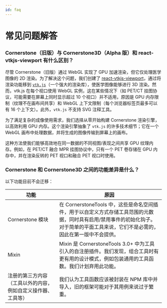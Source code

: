 ```yaml
---
id: faq
---
```


# 常见问题解答

### Cornerstone（旧版）与 Cornerstone3D（Alpha 版）和 react-vtkjs-viewport 有什么区别？

尽管 Cornerstone（旧版）通过 WebGL 实现了 GPU 加速渲染，但它仅处理医学图像的 2D 渲染。为了解决这个问题，我们创建了 [react-vtkjs-viewport](https://github.com/OHIF/react-vtkjs-viewport)，通过将渲染功能移到 [`vtk.js`](https://github.com/kitware/vtk-js)（一个强大的渲染库），使医学图像能够进行 3D 渲染。然而，vtk.js 在每个视口使用 WebGL 实例，这在某些情况下（如 PET/CT 挂图协议，可能需要在屏幕上同时显示超过 10 个视口）并不适用，原因是 GPU 内存限制（纹理不在画布间共享）和 WebGL 上下文限制（每个浏览器标签页最多可以有 16 个上下文）。此外，`vtk.js` 不支持 SVG 注释工具。

为了满足复杂的成像使用需求，我们选择从零开始构建 Cornerstone 渲染引擎，以高效利用 GPU 内存。这个渲染引擎抽象了 `vtk.js` 的许多技术细节；它在一个 WebGL 画布中处理数据，并将生成的图像传输到屏幕上的画布。

这种方法使我们能够高效地在同一数据的不同视图/表现之间共享 GPU 纹理内存。例如，在 PET/CT 融合 MPR 挂图协议中，只有一个 PET 卷存储在 GPU 内存中，并在渲染反转的 PET 视口和融合 PET 视口时使用。

### Cornerstone 和 Cornerstone3D 之间的功能差异是什么？

以下功能目前不会迁移：

<table>
<thead>
  <tr>
    <th>功能</th>
    <th>原因</th>
  </tr>
</thead>
<tbody>
  <tr>
    <td>Cornerstone 模块</td>
    <td>在 CornerstoneTools 中，这些是命名空间插件，用于以自定义方式存储工具范围的元数据，同时具有启用/禁用事件的初始化钩子。对于简单的平面工具来说，它们不是必需的，因此在第一版中不会提供。</td>
  </tr>
  <tr>
    <td>Mixin</td>
    <td>Mixin 是 CornerstoneTools 3.0+ 中为工具引入的自注册插件。我们发现，组合工具时有更有用的设计模式，例如包装通用的工具函数。我们计划弃用此功能。</td>
  </tr>
  <tr>
    <td>注册的第三方内容（工具以外的内容，例如自定义操作器、工具等）</td>
    <td>我们认为工具函数应该被封装在 NPM 库中并导入，旧的框架可能对于其用例来说过于繁重。</td>
  </tr>
</tbody>
</table>